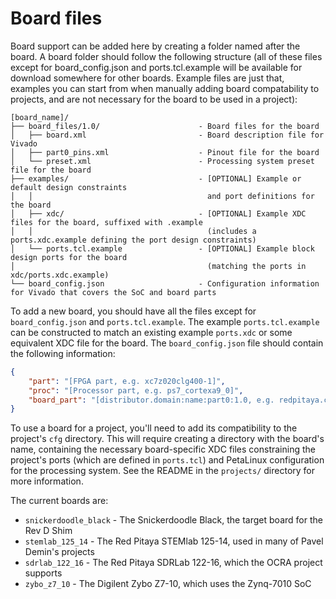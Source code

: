 # Board files

Board support can be added here by creating a folder named after the board. A board folder should follow the following structure (all of these files except for board_config.json and ports.tcl.example will be available for download somewhere for other boards. Example files are just that, examples you can start from when manually adding board compatability to projects, and are not necessary for the board to be used in a project):

```
[board_name]/
├── board_files/1.0/                      - Board files for the board
│   ├── board.xml                         - Board description file for Vivado
│   ├── part0_pins.xml                    - Pinout file for the board
│   └── preset.xml                        - Processing system preset file for the board
├── examples/                             - [OPTIONAL] Example or default design constraints
│   │                                       and port definitions for the board
│   ├── xdc/                              - [OPTIONAL] Example XDC files for the board, suffixed with .example
│   │                                       (includes a ports.xdc.example defining the port design constraints)
│   └── ports.tcl.example                 - [OPTIONAL] Example block design ports for the board
│                                           (matching the ports in xdc/ports.xdc.example)
└── board_config.json                     - Configuration information for Vivado that covers the SoC and board parts
```

To add a new board, you should have all the files except for `board_config.json` and `ports.tcl.example`. The example `ports.tcl.example` can be constructed to match an existing example `ports.xdc` or some equivalent XDC file for the board. The `board_config.json` file should contain the following information:

```json
{
    "part": "[FPGA part, e.g. xc7z020clg400-1]",
    "proc": "[Processor part, e.g. ps7_cortexa9_0]",
    "board_part": "[distributor.domain:name:part0:1.0, e.g. redpitaya.com:sdrlab_122_16:part0:1.0]"
}
```

To use a board for a project, you'll need to add its compatibility to the project's `cfg` directory. This will require creating a directory with the board's name, containing the necessary board-specific XDC files constraining the project's ports (which are defined in `ports.tcl`) and PetaLinux configuration for the processing system. See the README in the `projects/` directory for more information.

The current boards are:
- `snickerdoodle_black` - The Snickerdoodle Black, the target board for the Rev D Shim
- `stemlab_125_14` - The Red Pitaya STEMlab 125-14, used in many of Pavel Demin's projects
- `sdrlab_122_16` - The Red Pitaya SDRLab 122-16, which the OCRA project supports
- `zybo_z7_10` - The Digilent Zybo Z7-10, which uses the Zynq-7010 SoC
